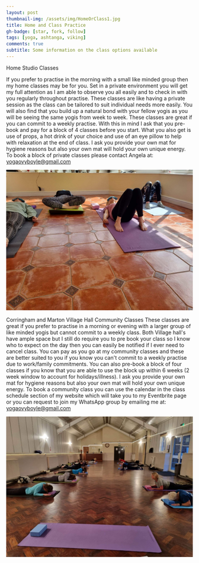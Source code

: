 ```yaml
---
layout: post
thumbnail-img: /assets/img/HomeOrClass1.jpg
title: Home and Class Practice 
gh-badge: [star, fork, follow]
tags: [yoga, ashtanga, viking]
comments: true
subtitle: Some information on the class options available
---
```


Home Studio Classes 

If you prefer to practise in the morning with a small like minded group then my home classes may be for you. Set in a private environment you will get my full attention as I am able to observe you all easily and to check in with you regularly throughout practise. These classes are like having a private session as the class can be tailored to suit individual needs more easily. You will also find that you build up a natural bond with your fellow yogis as you will be seeing the same yogis from week to week. These classes are great if you can commit to a weekly practise. With this in mind I ask that you pre-book and pay for a block of 4 classes before you start.
What you also get is use of props, a hot drink of your choice and use of an eye pillow to help with relaxation at the end of class.
I ask you provide your own mat for hygiene reasons but also your own mat will hold your own unique energy. 
To book a block of private classes please contact Angela at: yogaovyboyle@gmail.com 

<img title="Home Or Class 6" alt="" src="/assets/img/HomeOrClass6.jpg">

Corringham and Marton Village Hall Community Classes 
These classes are great if you prefer to practise in a morning or evening with a larger group of like minded yogis but cannot commit to a weekly class. Both Village hall's have ample space but I still do require you to pre book your class so I know who to expect on the day then you can easily be notified if I ever need to cancel class. 
You can pay as you go at my community classes and these are better suited to you if you know you can't commit to a weekly practise due to work/family commitments. You can also pre-book a block of four classes if you know that you are able to use the block up within 6 weeks (2 week window to account for holidays/illness). I ask you provide your own mat for hygiene reasons but also your own mat will hold your own unique energy.
To book a community class you can use the calendar in the class schedule section of my website which will take you to my Eventbrite page or you can request to join my WhatsApp group by emailing me at: yogaovyboyle@gmail.com

<img title="Home Or Class 2" alt="" src="/assets/img/HomeOrClass2.jpg">
